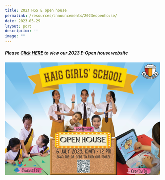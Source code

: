 ```yaml
---
title: 2023 HGS E open house
permalink: /resources/announcements/2023eopenhouse/
date: 2023-05-29
layout: post
description: ""
image: ""
---
```

##### Please [Click HERE](https://sites.google.com/moe.edu.sg/2023-hgs-eopen-house/home) to view our 2023 E-Open house website

![](/images/e%20open%20house%20with%20qr%20code.jpg)